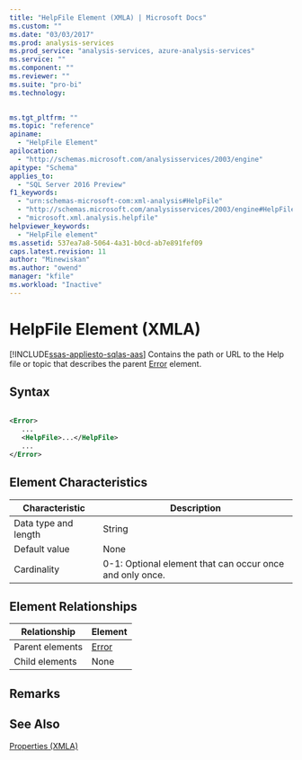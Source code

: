```yaml
---
title: "HelpFile Element (XMLA) | Microsoft Docs"
ms.custom: ""
ms.date: "03/03/2017"
ms.prod: analysis-services
ms.prod_service: "analysis-services, azure-analysis-services"
ms.service: ""
ms.component: ""
ms.reviewer: ""
ms.suite: "pro-bi"
ms.technology: 
  

ms.tgt_pltfrm: ""
ms.topic: "reference"
apiname: 
  - "HelpFile Element"
apilocation: 
  - "http://schemas.microsoft.com/analysisservices/2003/engine"
apitype: "Schema"
applies_to: 
  - "SQL Server 2016 Preview"
f1_keywords: 
  - "urn:schemas-microsoft-com:xml-analysis#HelpFile"
  - "http://schemas.microsoft.com/analysisservices/2003/engine#HelpFile"
  - "microsoft.xml.analysis.helpfile"
helpviewer_keywords: 
  - "HelpFile element"
ms.assetid: 537ea7a8-5064-4a31-b0cd-ab7e891fef09
caps.latest.revision: 11
author: "Minewiskan"
ms.author: "owend"
manager: "kfile"
ms.workload: "Inactive"
---
```

# HelpFile Element (XMLA)
[!INCLUDE[ssas-appliesto-sqlas-aas](../../../includes/ssas-appliesto-sqlas-aas.md)]
  Contains the path or URL to the Help file or topic that describes the parent [Error](../../../analysis-services/xmla/xml-elements-properties/error-element-xmla.md) element.  
  
## Syntax  
  
```xml  
  
<Error>  
   ...  
   <HelpFile>...</HelpFile>  
   ...  
</Error>  
```  
  
## Element Characteristics  
  
|Characteristic|Description|  
|--------------------|-----------------|  
|Data type and length|String|  
|Default value|None|  
|Cardinality|0-1: Optional element that can occur once and only once.|  
  
## Element Relationships  
  
|Relationship|Element|  
|------------------|-------------|  
|Parent elements|[Error](../../../analysis-services/xmla/xml-elements-properties/error-element-xmla.md)|  
|Child elements|None|  
  
## Remarks  
  
## See Also  
 [Properties &#40;XMLA&#41;](../../../analysis-services/xmla/xml-elements-properties/xml-elements-properties.md)  
  
  
